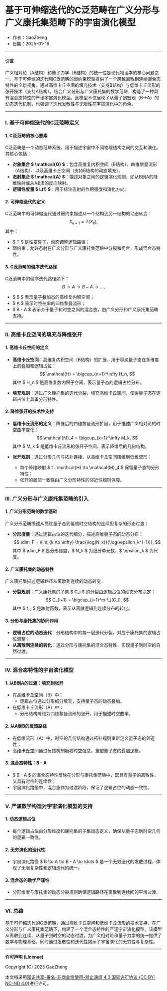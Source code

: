 # **基于可伸缩迭代的C泛范畴在广义分形与广义康托集范畴下的宇宙演化模型**

- 作者：GaoZheng
- 日期：2025-01-16

---

#### **引言**

广义相对论（A结构）和量子力学（B结构）的统一性是现代物理学的核心问题之一。基于可伸缩的迭代和C泛范畴的弱约束模型提供了一个跨越离散到连续混合态特性的全新视角。通过高维卡丘空间的填充技术（支持B结构）与低维卡丘流形的张开技术（支持A结构），结合广义分形与广义康托集的数学范畴，构造了一种具有混合态特性的严谨宇宙演化模型。此模型不仅展现了从量子到宏观（B→A）的动态迭代机制，也强调了迭代发散性与无限性在宇宙演化中的角色。

---

### **I. 基于可伸缩迭代的C泛范畴定义**

#### **1. C泛范畴的核心要素**
C泛范畴是一个动态范畴系统，用于描述宇宙中不同物理结构之间的交互和演化。其核心包括：
- **对象集合 $ \mathcal{O} $**：包含高维复内积空间（B结构）、四维黎曼流形（A结构）、以及高维卡丘空间（支持B结构的动态填充）。
- **态射集合 $ \mathcal{A} $**：描述对象之间的逻辑演化规则，如从B到A的降维映射或从A到B的反向映射。
- **逻辑性度量 $ L(f) $**：用于标注态射的作用强度和演化方向。

#### **2. 可伸缩迭代的定义**
C泛范畴中的可伸缩迭代通过弱约束描述从一个结构到另一结构的动态转变：
$$
X_{k+1} = T(X_k),
$$
其中：
- $ T $ 是性变算子，动态调整逻辑路径；
- 弱约束：允许态射在广义分形与广义康托集范畴中分裂和组合，形成混合态特性。

#### **3. C泛范畴的偏序迭代路径**
C泛范畴中的偏序迭代路径如下：
$$
B \to A \to B - A \to \dots,
$$
- $ B $ 表示量子叠加态的高维复内积空间；
- $ A $ 表示时空曲率的四维黎曼流形；
- $ B - A $ 表示介于量子和时空之间的混合态，由广义分形和广义康托集范畴支持。

---

### **II. 高维卡丘空间的填充与降维张开**

#### **1. 高维卡丘空间的定义**
- **高维卡丘空间**：高维复内积空间（B结构）的扩展，用于容纳量子态在多维度上的叠加和逻辑占位：
  $$
  \mathcal{H} = \bigcup_{n=1}^\infty H_n,
  $$
  其中 $ H_n $ 是高维复数内积子空间，表示量子态的逻辑占位分布。

- **填充规则**：通过广义康托集的迭代分裂，填充高维卡丘空间，使得量子态在逻辑占位上具备分形特性。

#### **2. 降维张开的技术性支持**
- **低维卡丘流形的定义**：降维后的四维黎曼流形扩展，用于描述广义相对论的时空曲率变化：
  $$
  \mathcal{M}_4 = \bigcup_{k=1}^\infty M_k,
  $$
  其中 $ M_k $ 是低维卡丘流形的张开子空间，表示降维后的几何结构。

- **张开规则**：通过分形几何与拓扑连接，从高维卡丘空间降维到低维流形：
  - 每个降维映射 $ f : \mathcal{H} \to \mathcal{M}_4 $ 保留量子态的分形特性；
  - 张开的局部一致性由广义分形特性的邻近性规则保障。

---

### **III. 广义分形与广义康托集范畴的引入**

#### **1. 广义分形范畴的数学基础**
广义分形范畴描述从高维量子态到低维时空结构的连续但复杂的形态过渡：
- **分形度量**：通过逻辑占位的迭代细分，描述高维量子态的动态分布：
  $$
  \dim_F = \lim_{k \to \infty} \frac{\log(N_k)}{\log(\epsilon_k^{-1})},
  $$
  其中 $ \dim_F $ 是分形维度，$ N_k $ 为细分单元数，$ \epsilon_k $ 为尺度。

#### **2. 广义康托集的动态特性**
广义康托集描述逻辑路径从离散到连续的动态转变：
- **分裂规则**：广义康托集的子集 $ C_i $ 的分裂由逻辑占位的动态分布决定：
  $$
  C_{i+1} = \bigcup_{j=1}^m f_j(C_i),
  $$
  其中 $ f_j $ 是映射函数，表示从离散逻辑到连续分布的转化。

#### **3. 分形与康托集的协同作用**
- **逻辑占位的动态迭代**：分形结构中的每一层迭代分裂，对应于康托集的逻辑占位调整；
- **从离散到连续的转化**：通过分形与康托集的混合态特性，实现量子到时空的自然过渡。

---

### **IV. 混合态特性的宇宙演化模型**

#### **1. 从B到A的过渡：填充到张开**
- 在高维卡丘空间（B）中：
  - 逻辑占位通过分形细分填充，支持量子态的动态叠加。
- 在低维卡丘流形（A）中：
  - 分形结构降维为四维黎曼流形的张开，用于描述时空曲率。

#### **2. 从A到B的反馈路径**
- 在低维流形（A）中，时空的几何结构通过拓扑规则重新定义量子态的邻近性；
- 高维卡丘空间通过反馈机制吸收时空信息，重塑量子态的叠加逻辑。

#### **3. 混合态特性：B - A**
- $ B - A $ 的混合态特性反映在分形与康托集范畴中，既具有量子的离散性，又具有时空的连续性；
- 宇宙演化路径中，混合态作为过渡阶段，保证了逻辑占位的动态一致性。

---

### **V. 严谨数学构造对宇宙演化模型的支持**

#### **1. 动态逻辑占位**
- 每个逻辑占位由分形维度和康托集的子集动态定义，确保从量子态到时空几何的逻辑一致性。

#### **2. 无穷演化的迭代性**
- 宇宙演化路径 $ B \to A \to B - A \to \dots $ 是一个无穷迭代的发散过程，体现了无限复杂性和逻辑迭代的统一。

#### **3. 混合态的数学严谨性**
- 分形维度与康托集的动态分裂规则确保逻辑路径在离散到连续间的平滑过渡。

---

### **VI. 总结**

基于可伸缩迭代的C泛范畴，通过高维卡丘空间和低维卡丘流形的技术支持，在广义分形与广义康托集范畴下，构建了一个混合态特性的严谨宇宙演化模型。该模型从离散到连续、从量子到时空的动态过渡，为广义相对论和量子力学的统一提供了数学与物理基础，同时通过发散性和迭代性揭示了宇宙演化的无穷性与复杂性。

---

**许可声明 (License)**

Copyright (C) 2025 GaoZheng 

本文档采用[知识共享-署名-非商业性使用-禁止演绎 4.0 国际许可协议 (CC BY-NC-ND 4.0)](https://creativecommons.org/licenses/by-nc-nd/4.0/deed.zh-Hans)进行许可。
